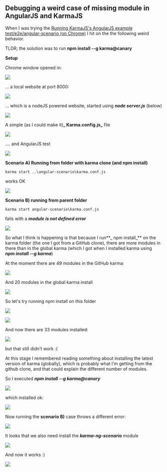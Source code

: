 ## Debugging a weird case of missing module in AngularJS and KarmaJS

When I was trying the  [Running KarmaJS's AngularJS example test/e2e/angular-scenario (on Chrome)](http://blog.diniscruz.com/2013/06/running-karmas-angularjs-example.html) I hit on the the following weird behavior.

TLDR; the solution was to run **npm install --g karma@canary**  

**Setup**  

Chrome window opened in:

![](images/image_thumb_25255B4_25255D1.png)

... a local website at port 8000:

![](images/image_thumb_25255B5_25255D1.png)

... which is a nodeJS powered website, started using **_node server.js_** (below)

![](images/image_thumb_25255B13_25255D1.png)

A simple (as I could make it)**_ Karma.config.js_** file

![](images/image_thumb_25255B14_25255D1.png)

.... and AngularJS test

![](images/image_thumb_25255B15_25255D1.png)   

**Scenario A) Running from folder with karma clone (and npm install)**  

    karma start ..\angular-scenario\karma.conf.js

works OK

![](images/image_thumb_25255B16_25255D.png)

**Scenario B) running from parent folder**  

    karma start angular-scenario\karma.conf.js

fails with a **_module is not defined error_**  

![](images/image_thumb_25255B17_25255D1.png)

So what I think is happening is that because I run**_ npm install_** on the karma folder (the one I got from a GitHub clone), there are more modules in there than in the global karma (which I got when I installed karma using **_npm install --g karma_**)

At the moment there are 49 modules in the GitHub karma:

![](images/image_thumb_25255B21_25255D1.png)

And 20 modules in the global karma install

![](images/image_thumb_25255B19_25255D1.png)

So let's try running npm install on this folder

![](images/image_thumb_25255B23_25255D1.png)

![](images/image_thumb_25255B22_25255D1.png)

And now there are 33 modules installed:

![](images/image_thumb_25255B25_25255D1.png)

but that still didn't work :(

At this stage I remembered reading something about installing the latest version of karma (globally), which is probably what I'm getting from the github clone, and that could explain the different number of modules.

So I executed **_npm install --g karma@canary_**  

![](images/image_thumb_25255B26_25255D1.png)

which installed ok:  

![](images/image_thumb_25255B27_25255D1.png)

Now running the **scenario B)** case throws a different error:

![](images/image_thumb_25255B28_25255D1.png)

It looks that we also need install the **_karma-ng-scenario_** module

![](images/image_thumb_25255B29_25255D1.png)

And now it works :)

![](images/image_thumb_25255B30_25255D1.png)
